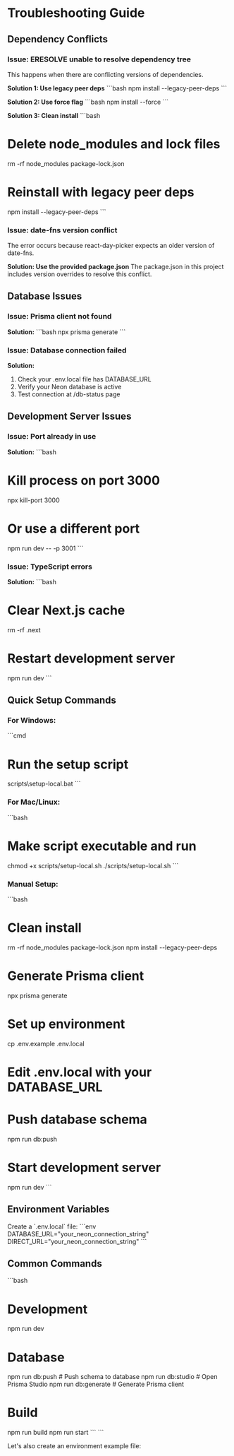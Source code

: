 # Troubleshooting Guide

## Dependency Conflicts

### Issue: ERESOLVE unable to resolve dependency tree
This happens when there are conflicting versions of dependencies.

**Solution 1: Use legacy peer deps**
\`\`\`bash
npm install --legacy-peer-deps
\`\`\`

**Solution 2: Use force flag**
\`\`\`bash
npm install --force
\`\`\`

**Solution 3: Clean install**
\`\`\`bash
# Delete node_modules and lock files
rm -rf node_modules package-lock.json

# Reinstall with legacy peer deps
npm install --legacy-peer-deps
\`\`\`

### Issue: date-fns version conflict
The error occurs because react-day-picker expects an older version of date-fns.

**Solution: Use the provided package.json**
The package.json in this project includes version overrides to resolve this conflict.

## Database Issues

### Issue: Prisma client not found
**Solution:**
\`\`\`bash
npx prisma generate
\`\`\`

### Issue: Database connection failed
**Solution:**
1. Check your .env.local file has DATABASE_URL
2. Verify your Neon database is active
3. Test connection at /db-status page

## Development Server Issues

### Issue: Port already in use
**Solution:**
\`\`\`bash
# Kill process on port 3000
npx kill-port 3000

# Or use a different port
npm run dev -- -p 3001
\`\`\`

### Issue: TypeScript errors
**Solution:**
\`\`\`bash
# Clear Next.js cache
rm -rf .next

# Restart development server
npm run dev
\`\`\`

## Quick Setup Commands

### For Windows:
\`\`\`cmd
# Run the setup script
scripts\\setup-local.bat
\`\`\`

### For Mac/Linux:
\`\`\`bash
# Make script executable and run
chmod +x scripts/setup-local.sh
./scripts/setup-local.sh
\`\`\`

### Manual Setup:
\`\`\`bash
# Clean install
rm -rf node_modules package-lock.json
npm install --legacy-peer-deps

# Generate Prisma client
npx prisma generate

# Set up environment
cp .env.example .env.local
# Edit .env.local with your DATABASE_URL

# Push database schema
npm run db:push

# Start development server
npm run dev
\`\`\`

## Environment Variables

Create a \`.env.local\` file:
\`\`\`env
DATABASE_URL="your_neon_connection_string"
DIRECT_URL="your_neon_connection_string"
\`\`\`

## Common Commands

\`\`\`bash
# Development
npm run dev

# Database
npm run db:push      # Push schema to database
npm run db:studio    # Open Prisma Studio
npm run db:generate  # Generate Prisma client

# Build
npm run build
npm run start
\`\`\`
\`\`\`

Let's also create an environment example file:
